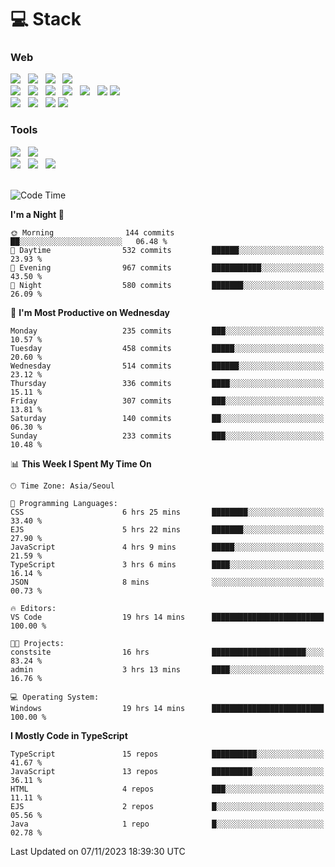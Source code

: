 <h1>💻 Stack</h1>
<div>
 <h3>Web</h3>
 <!-- badge : https://shields.io/ -->
 <!-- icon : https://simpleicons.org/?q=Get -->
 <img src="https://img.shields.io/badge/HTML5-e74c3c?style=flat-square&logo=HTML5&logoColor=white"/> &nbsp 
 <img src="https://img.shields.io/badge/CSS3-0A84FF?style=flat-square&logo=CSS3&logoColor=white"/> &nbsp 
 <img src="https://img.shields.io/badge/JavaScript-FFCD11?style=flat-square&logo=JavaScript&logoColor=white"/> &nbsp 
 <img src="https://img.shields.io/badge/TypeScript-3075C0?style=flat-square&logo=TypeScript&logoColor=white"/>
 <br/>
 <img src="https://img.shields.io/badge/Next-000000?style=flat-square&logo=nextdotjs&logoColor=white"/> &nbsp 
 <img src="https://img.shields.io/badge/React-00BCF6?style=flat-square&logo=React&logoColor=white"/> &nbsp 
 <img src="https://img.shields.io/badge/Redux-764ABC?style=flat-square&logo=Redux&logoColor=white"/> &nbsp
 <img src="https://img.shields.io/badge/Recoil-3578E5?style=flat-square&logo=recoil&logoColor=white"/> &nbsp
 <img src="https://img.shields.io/badge/React-Query-FF4154?style=flat-square&logo=reactquery&logoColor=white"/> &nbsp 
 <img src="https://img.shields.io/badge/styled%2Dcomponents-DB7093?style=flat-square&logo=styled%2Dcomponents&logoColor=white"/>
 <img src="https://img.shields.io/badge/CSS Modules-000000?style=flat-square&logo=CSS Modules&logoColor=white"/> &nbsp 
 <br/>
 <img src="https://img.shields.io/badge/Node-339933?style=flat-square&logo=Node.js&logoColor=white"/> &nbsp 
 <img src="https://img.shields.io/badge/Express-000000?style=flat-square&logo=Express&logoColor=white"/> &nbsp 
 <img src="https://img.shields.io/badge/MongoDB-47A248?style=flat-square&logo=MongoDB&logoColor=white"/>
 <img src="https://img.shields.io/badge/MariaDB-003545?style=flat-square&logo=mariadb&logoColor=white"/>
 
 <h3>Tools</h3>
 <img src="https://img.shields.io/badge/Visual Studio Code-007ACC?style=flat-square&logo=Visual Studio Code&logoColor=white"/> &nbsp 
 <img src="https://img.shields.io/badge/Postman-FF6C37?style=flat-square&logo=Postman&logoColor=white"/> &nbsp
 <br>
 <img src="https://img.shields.io/badge/Adobe Photoshop-31A8FF?style=flat-square&logo=Adobe Photoshop&logoColor=white"/> &nbsp 
 <img src="https://img.shields.io/badge/Adobe Illustrator-FF9A00?style=flat-square&logo=Adobe Illustrator&logoColor=white"/> &nbsp 
 <img src="https://img.shields.io/badge/Figma-F24E1E?style=flat-square&logo=Figma&logoColor=white"/> &nbsp
</div>

<br>

<!--START_SECTION:waka-->
![Code Time](http://img.shields.io/badge/Code%20Time-622%20hrs%202%20mins-blue)

**I'm a Night 🦉** 

```text
🌞 Morning                144 commits         ██░░░░░░░░░░░░░░░░░░░░░░░   06.48 % 
🌆 Daytime                532 commits         ██████░░░░░░░░░░░░░░░░░░░   23.93 % 
🌃 Evening                967 commits         ███████████░░░░░░░░░░░░░░   43.50 % 
🌙 Night                  580 commits         ███████░░░░░░░░░░░░░░░░░░   26.09 % 
```
📅 **I'm Most Productive on Wednesday** 

```text
Monday                   235 commits         ███░░░░░░░░░░░░░░░░░░░░░░   10.57 % 
Tuesday                  458 commits         █████░░░░░░░░░░░░░░░░░░░░   20.60 % 
Wednesday                514 commits         ██████░░░░░░░░░░░░░░░░░░░   23.12 % 
Thursday                 336 commits         ████░░░░░░░░░░░░░░░░░░░░░   15.11 % 
Friday                   307 commits         ███░░░░░░░░░░░░░░░░░░░░░░   13.81 % 
Saturday                 140 commits         ██░░░░░░░░░░░░░░░░░░░░░░░   06.30 % 
Sunday                   233 commits         ███░░░░░░░░░░░░░░░░░░░░░░   10.48 % 
```


📊 **This Week I Spent My Time On** 

```text
🕑︎ Time Zone: Asia/Seoul

💬 Programming Languages: 
CSS                      6 hrs 25 mins       ████████░░░░░░░░░░░░░░░░░   33.40 % 
EJS                      5 hrs 22 mins       ███████░░░░░░░░░░░░░░░░░░   27.90 % 
JavaScript               4 hrs 9 mins        █████░░░░░░░░░░░░░░░░░░░░   21.59 % 
TypeScript               3 hrs 6 mins        ████░░░░░░░░░░░░░░░░░░░░░   16.14 % 
JSON                     8 mins              ░░░░░░░░░░░░░░░░░░░░░░░░░   00.73 % 

🔥 Editors: 
VS Code                  19 hrs 14 mins      █████████████████████████   100.00 % 

🐱‍💻 Projects: 
constsite                16 hrs              █████████████████████░░░░   83.24 % 
admin                    3 hrs 13 mins       ████░░░░░░░░░░░░░░░░░░░░░   16.76 % 

💻 Operating System: 
Windows                  19 hrs 14 mins      █████████████████████████   100.00 % 
```

**I Mostly Code in TypeScript** 

```text
TypeScript               15 repos            ██████████░░░░░░░░░░░░░░░   41.67 % 
JavaScript               13 repos            █████████░░░░░░░░░░░░░░░░   36.11 % 
HTML                     4 repos             ███░░░░░░░░░░░░░░░░░░░░░░   11.11 % 
EJS                      2 repos             █░░░░░░░░░░░░░░░░░░░░░░░░   05.56 % 
Java                     1 repo              █░░░░░░░░░░░░░░░░░░░░░░░░   02.78 % 
```




 Last Updated on 07/11/2023 18:39:30 UTC
<!--END_SECTION:waka-->
